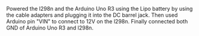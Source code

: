 Powered the l298n and the Arduino Uno R3 using the Lipo battery by using the cable adapters and plugging it into the DC barrel jack. Then used Arduino pin "VIN" to connect to 12V on the l298n. Finally connected both GND of Arduino Uno R3 and l298n.
